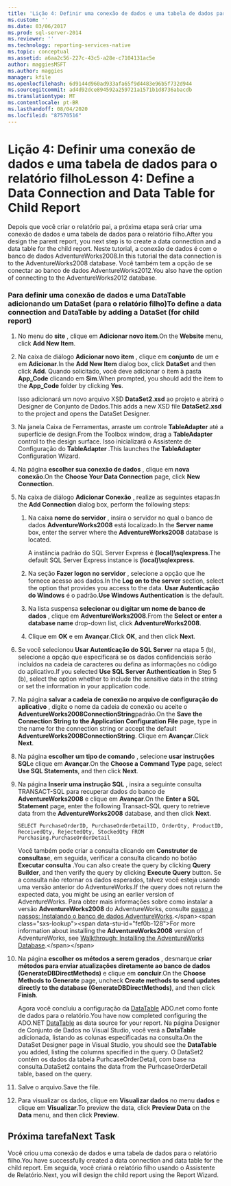 ```yaml
---
title: 'Lição 4: Definir uma conexão de dados e uma tabela de dados para o relatório filho | Microsoft Docs'
ms.custom: ''
ms.date: 03/06/2017
ms.prod: sql-server-2014
ms.reviewer: ''
ms.technology: reporting-services-native
ms.topic: conceptual
ms.assetid: a6aa2c56-227c-43c5-a28e-c7104131ac5e
author: maggiesMSFT
ms.author: maggies
manager: kfile
ms.openlocfilehash: 6d9144d960ad933afa65f9d4483e96b5f732d944
ms.sourcegitcommit: ad4d92dce894592a259721a1571b1d8736abacdb
ms.translationtype: MT
ms.contentlocale: pt-BR
ms.lasthandoff: 08/04/2020
ms.locfileid: "87570516"
---
```

# <a name="lesson-4-define-a-data-connection-and-data-table-for-child-report"></a><span data-ttu-id="fef0b-102">Lição 4: Definir uma conexão de dados e uma tabela de dados para o relatório filho</span><span class="sxs-lookup"><span data-stu-id="fef0b-102">Lesson 4: Define a Data Connection and Data Table for Child Report</span></span>
  <span data-ttu-id="fef0b-103">Depois que você criar o relatório pai, a próxima etapa será criar uma conexão de dados e uma tabela de dados para o relatório filho.</span><span class="sxs-lookup"><span data-stu-id="fef0b-103">After you design the parent report, you next step is to create a data connection and a data table for the child report.</span></span> <span data-ttu-id="fef0b-104">Neste tutorial, a conexão de dados é com o banco de dados AdventureWorks2008.</span><span class="sxs-lookup"><span data-stu-id="fef0b-104">In this tutorial the data connection is to the AdventureWorks2008 database.</span></span> <span data-ttu-id="fef0b-105">Você também tem a opção de se conectar ao banco de dados AdventureWorks2012.</span><span class="sxs-lookup"><span data-stu-id="fef0b-105">You also have the option of connecting to the AdventureWorks2012 database.</span></span>  
  
### <a name="to-define-a-data-connection-and-datatable-by-adding-a-dataset-for-child-report"></a><span data-ttu-id="fef0b-106">Para definir uma conexão de dados e uma DataTable adicionando um DataSet (para o relatório filho)</span><span class="sxs-lookup"><span data-stu-id="fef0b-106">To define a data connection and DataTable by adding a DataSet (for child report)</span></span>  
  
1.  <span data-ttu-id="fef0b-107">No menu do **site** , clique em **Adicionar novo item**.</span><span class="sxs-lookup"><span data-stu-id="fef0b-107">On the **Website** menu, click **Add New Item**.</span></span>  
  
2.  <span data-ttu-id="fef0b-108">Na caixa de diálogo **Adicionar novo item** , clique em **conjunto** de um e em **Adicionar**.</span><span class="sxs-lookup"><span data-stu-id="fef0b-108">In the **Add New Item** dialog box, click **DataSet** and then click **Add**.</span></span> <span data-ttu-id="fef0b-109">Quando solicitado, você deve adicionar o item à pasta **App_Code** clicando em **Sim**.</span><span class="sxs-lookup"><span data-stu-id="fef0b-109">When prompted, you should add the item to the **App_Code** folder by clicking **Yes**.</span></span>  
  
     <span data-ttu-id="fef0b-110">Isso adicionará um novo arquivo XSD **DataSet2.xsd** ao projeto e abrirá o Designer de Conjunto de Dados.</span><span class="sxs-lookup"><span data-stu-id="fef0b-110">This adds a new XSD file **DataSet2.xsd** to the project and opens the DataSet Designer.</span></span>  
  
3.  <span data-ttu-id="fef0b-111">Na janela Caixa de Ferramentas, arraste um controle **TableAdapter** até a superfície de design.</span><span class="sxs-lookup"><span data-stu-id="fef0b-111">From the Toolbox window, drag a **TableAdapter** control to the design surface.</span></span> <span data-ttu-id="fef0b-112">Isso inicializará o Assistente de Configuração do **TableAdapter** .</span><span class="sxs-lookup"><span data-stu-id="fef0b-112">This launches the **TableAdapter** Configuration Wizard.</span></span>  
  
4.  <span data-ttu-id="fef0b-113">Na página **escolher sua conexão de dados** , clique em **nova conexão**.</span><span class="sxs-lookup"><span data-stu-id="fef0b-113">On the **Choose Your Data Connection** page, click **New Connection**.</span></span>  
  
5.  <span data-ttu-id="fef0b-114">Na caixa de diálogo **Adicionar Conexão** , realize as seguintes etapas:</span><span class="sxs-lookup"><span data-stu-id="fef0b-114">In the **Add Connection** dialog box, perform the following steps:</span></span>  
  
    1.  <span data-ttu-id="fef0b-115">Na caixa **nome do servidor** , insira o servidor no qual o banco de dados **AdventureWorks2008** está localizado.</span><span class="sxs-lookup"><span data-stu-id="fef0b-115">In the **Server name** box, enter the server where the **AdventureWorks2008** database is located.</span></span>  
  
         <span data-ttu-id="fef0b-116">A instância padrão do SQL Server Express é **(local)\sqlexpress**.</span><span class="sxs-lookup"><span data-stu-id="fef0b-116">The default SQL Server Express instance is **(local)\sqlexpress**.</span></span>  
  
    2.  <span data-ttu-id="fef0b-117">Na seção **Fazer logon no servidor** , selecione a opção que lhe fornece acesso aos dados.</span><span class="sxs-lookup"><span data-stu-id="fef0b-117">In the **Log on to the server** section, select the option that provides you access to the data.</span></span> <span data-ttu-id="fef0b-118">**Usar Autenticação do Windows** é o padrão.</span><span class="sxs-lookup"><span data-stu-id="fef0b-118">**Use Windows Authentication** is the default.</span></span>  
  
    3.  <span data-ttu-id="fef0b-119">Na lista suspensa **selecionar ou digitar um nome de banco de dados** , clique em **AdventureWorks2008**.</span><span class="sxs-lookup"><span data-stu-id="fef0b-119">From the **Select or enter a database name** drop-down list, click **AdventureWorks2008**.</span></span>  
  
    4.  <span data-ttu-id="fef0b-120">Clique em **OK** e em **Avançar**.</span><span class="sxs-lookup"><span data-stu-id="fef0b-120">Click **OK**, and then click **Next**.</span></span>  
  
6.  <span data-ttu-id="fef0b-121">Se você selecionou **Usar Autenticação do SQL Server** na etapa 5 (b), selecione a opção que especificará se os dados confidenciais serão incluídos na cadeia de caracteres ou defina as informações no código do aplicativo.</span><span class="sxs-lookup"><span data-stu-id="fef0b-121">If you selected **Use SQL Server Authentication** in Step 5 (b), select the option whether to include the sensitive data in the string or set the information in your application code.</span></span>  
  
7.  <span data-ttu-id="fef0b-122">Na página **salvar a cadeia de conexão no arquivo de configuração do aplicativo** , digite o nome da cadeia de conexão ou aceite o **AdventureWorks2008ConnectionString**padrão.</span><span class="sxs-lookup"><span data-stu-id="fef0b-122">On the **Save the Connection String to the Application Configuration File** page, type in the name for the connection string or accept the default **AdventureWorks2008ConnectionString**.</span></span> <span data-ttu-id="fef0b-123">Clique em **Avançar**.</span><span class="sxs-lookup"><span data-stu-id="fef0b-123">Click **Next**.</span></span>  
  
8.  <span data-ttu-id="fef0b-124">Na página **escolher um tipo de comando** , selecione **usar instruções SQL**e clique em **Avançar**.</span><span class="sxs-lookup"><span data-stu-id="fef0b-124">On the **Choose a Command Type** page, select **Use SQL Statements**, and then click **Next**.</span></span>  
  
9. <span data-ttu-id="fef0b-125">Na página **Inserir uma instrução SQL** , insira a seguinte consulta TRANSACT-SQL para recuperar dados do banco de **AdventureWorks2008** e clique em **Avançar**.</span><span class="sxs-lookup"><span data-stu-id="fef0b-125">On the **Enter a SQL Statement** page, enter the following Transact-SQL query to retrieve data from the **AdventureWorks2008** database, and then click **Next**.</span></span>  
  
    ```  
    SELECT PurchaseOrderID, PurchaseOrderDetailID, OrderQty, ProductID, ReceivedQty, RejectedQty, StockedQty FROM Purchasing.PurchaseOrderDetail  
    ```  
  
     <span data-ttu-id="fef0b-126">Você também pode criar a consulta clicando em **Construtor de consultas**e, em seguida, verificar a consulta clicando no botão **Executar consulta** .</span><span class="sxs-lookup"><span data-stu-id="fef0b-126">You can also create the query by clicking **Query Builder**, and then verify the query by clicking **Execute Query** button.</span></span> <span data-ttu-id="fef0b-127">Se a consulta não retornar os dados esperados, talvez você esteja usando uma versão anterior do AdventureWorks.</span><span class="sxs-lookup"><span data-stu-id="fef0b-127">If the query does not return the expected data, you might be using an earlier version of AdventureWorks.</span></span> <span data-ttu-id="fef0b-128">Para obter mais informações sobre como instalar a versão **AdventureWorks2008** do AdventureWorks, consulte [passo a passos: Instalando o banco de dados AdventureWorks](https://msdn.microsoft.com/library/aa992075\(v=vs.100\).aspx).</span><span class="sxs-lookup"><span data-stu-id="fef0b-128">For more information about installing the **AdventureWorks2008** version of AdventureWorks, see [Walkthrough: Installing the AdventureWorks Database](https://msdn.microsoft.com/library/aa992075\(v=vs.100\).aspx).</span></span>  
  
10. <span data-ttu-id="fef0b-129">Na página **escolher os métodos a serem gerados** , desmarque **criar métodos para enviar atualizações diretamente ao banco de dados (GenerateDBDirectMethods)** e clique em **concluir**.</span><span class="sxs-lookup"><span data-stu-id="fef0b-129">On the **Choose Methods to Generate** page, uncheck **Create methods to send updates directly to the database (GenerateDBDirectMethods)**, and then click **Finish**.</span></span>  
  
     <span data-ttu-id="fef0b-130">Agora você concluiu a configuração da [DataTable](https://msdn.microsoft.com/library/system.data.datatable\(v=vs.100\).aspx) ADO.net como fonte de dados para o relatório.</span><span class="sxs-lookup"><span data-stu-id="fef0b-130">You have now completed configuring the ADO.NET [DataTable](https://msdn.microsoft.com/library/system.data.datatable\(v=vs.100\).aspx) as data source for your report.</span></span> <span data-ttu-id="fef0b-131">Na página Designer de Conjunto de Dados no Visual Studio, você verá a **DataTable** adicionada, listando as colunas especificadas na consulta.</span><span class="sxs-lookup"><span data-stu-id="fef0b-131">On the DataSet Designer page in Visual Studio, you should see the **DataTable** you added, listing the columns specified in the query.</span></span> <span data-ttu-id="fef0b-132">O DataSet2 contém os dados da tabela PurhcaseOrderDetail, com base na consulta.</span><span class="sxs-lookup"><span data-stu-id="fef0b-132">DataSet2 contains the data from the PurhcaseOrderDetail table, based on the query.</span></span>  
  
11. <span data-ttu-id="fef0b-133">Salve o arquivo.</span><span class="sxs-lookup"><span data-stu-id="fef0b-133">Save the file.</span></span>  
  
12. <span data-ttu-id="fef0b-134">Para visualizar os dados, clique em **Visualizar dados** no menu **dados** e clique em **Visualizar**.</span><span class="sxs-lookup"><span data-stu-id="fef0b-134">To preview the data, click **Preview Data** on the **Data** menu, and then click **Preview**.</span></span>  
  
## <a name="next-task"></a><span data-ttu-id="fef0b-135">Próxima tarefa</span><span class="sxs-lookup"><span data-stu-id="fef0b-135">Next Task</span></span>  
 <span data-ttu-id="fef0b-136">Você criou uma conexão de dados e uma tabela de dados para o relatório filho.</span><span class="sxs-lookup"><span data-stu-id="fef0b-136">You have successfully created a data connection and data table for the child report.</span></span> <span data-ttu-id="fef0b-137">Em seguida, você criará o relatório filho usando o Assistente de Relatório.</span><span class="sxs-lookup"><span data-stu-id="fef0b-137">Next, you will design the child report using the Report Wizard.</span></span>  
  
  

